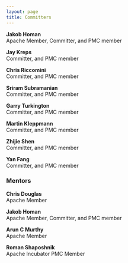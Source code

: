 ```yaml
---
layout: page
title: Committers
---
```

<!--
   Licensed to the Apache Software Foundation (ASF) under one or more
   contributor license agreements.  See the NOTICE file distributed with
   this work for additional information regarding copyright ownership.
   The ASF licenses this file to You under the Apache License, Version 2.0
   (the "License"); you may not use this file except in compliance with
   the License.  You may obtain a copy of the License at

       http://www.apache.org/licenses/LICENSE-2.0

   Unless required by applicable law or agreed to in writing, software
   distributed under the License is distributed on an "AS IS" BASIS,
   WITHOUT WARRANTIES OR CONDITIONS OF ANY KIND, either express or implied.
   See the License for the specific language governing permissions and
   limitations under the License.
-->

**Jakob Homan**<br/>
Apache Member, Committer, and PMC member<br/>
<a href="http://www.linkedin.com/in/jghoman" target="_blank"><i class="fa fa-linkedin committer-icon"></i></a>
<a href="http://twitter.com/blueboxtraveler" target="_blank"><i class="fa fa-twitter committer-icon"></i></a>

**Jay Kreps**<br/>
Committer, and PMC member<br/>
<a href="http://www.linkedin.com/in/jaykreps" target="_blank"><i class="fa fa-linkedin committer-icon"></i></a>
<a href="http://twitter.com/jaykreps" target="_blank"><i class="fa fa-twitter committer-icon"></i></a>

**Chris Riccomini**<br/>
Committer, and PMC member<br/>
<a href="http://www.linkedin.com/in/riccomini" target="_blank"><i class="fa fa-linkedin committer-icon"></i></a>
<a href="http://twitter.com/criccomini" target="_blank"><i class="fa fa-twitter committer-icon"></i></a>

**Sriram Subramanian**<br/>
Committer, and PMC member<br/>
<a href="http://www.linkedin.com/pub/sriram-subramanian/3/52a/162" target="_blank"><i class="fa fa-linkedin committer-icon"></i></a>
<a href="http://twitter.com/sriramsub1" target="_blank"><i class="fa fa-twitter committer-icon"></i></a>

**Garry Turkington**<br/>
Committer, and PMC member<br/>
<a href="http://uk.linkedin.com/in/garryturkington" target="_blank"><i class="fa fa-linkedin committer-icon"></i></a>
<a href="http://twitter.com/garryturk" target="_blank"><i class="fa fa-twitter committer-icon"></i></a>

**Martin Kleppmann**<br/>
Committer, and PMC member<br/>
<a href="https://www.linkedin.com/in/martinkleppmann" target="_blank"><i class="fa fa-linkedin committer-icon"></i></a>
<a href="https://twitter.com/martinkl" target="_blank"><i class="fa fa-twitter committer-icon"></i></a>

**Zhijie Shen**<br/>
Committer, and PMC member<br/>
<a href="https://www.linkedin.com/in/zjshen" target="_blank"><i class="fa fa-linkedin committer-icon"></i></a>
<a href="https://twitter.com/zhijieshen" target="_blank"><i class="fa fa-twitter committer-icon"></i></a>

**Yan Fang**<br/>
Committer, and PMC member<br/>
<a href="https://www.linkedin.com/in/yanfangus" target="_blank"><i class="fa fa-linkedin committer-icon"></i></a>
<a href="https://twitter.com/yanfang724" target="_blank"><i class="fa fa-twitter committer-icon"></i></a>

### Mentors

**Chris Douglas**<br/>
Apache Member<br/>
<a href="http://www.linkedin.com/pub/chris-douglas/1/33a/733" target="_blank"><i class="fa fa-linkedin committer-icon"></i></a>
<a href="https://twitter.com/chris_douglas" target="_blank"><i class="fa fa-twitter committer-icon"></i></a>

**Jakob Homan**<br/>
Apache Member, Committer, and PMC member<br/>
<a href="http://www.linkedin.com/in/jghoman" target="_blank"><i class="fa fa-linkedin committer-icon"></i></a>
<a href="http://twitter.com/blueboxtraveler" target="_blank"><i class="fa fa-twitter committer-icon"></i></a>

**Arun C Murthy**<br/>
Apache Member<br/>
<a href="http://www.linkedin.com/in/acmurthy" target="_blank"><i class="fa fa-linkedin committer-icon"></i></a>
<a href="https://twitter.com/acmurthy" target="_blank"><i class="fa fa-twitter committer-icon"></i></a>

**Roman Shaposhnik**<br/>
Apache Incubator PMC Member<br/>
<a href="http://www.linkedin.com/in/shaposhnik" target="_blank"><i class="fa fa-linkedin committer-icon"></i></a>
<a href="https://twitter.com/rhatr" target="_blank"><i class="fa fa-twitter committer-icon"></i></a>
